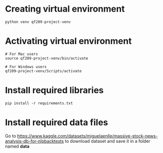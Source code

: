# Creating virtual environment
```
python venv qf209-project-venv
```

# Activating virtual environment
```
# For Mac users
source qf209-project-venv/bin/activate

# For Windows users
qf209-project-venv/Scripts/activate
```

# Install required libraries
```
pip install -r requirements.txt
```

# Install required data files
Go to https://www.kaggle.com/datasets/miguelaenlle/massive-stock-news-analysis-db-for-nlpbacktests to download dataset and save it in a folder named <strong> data